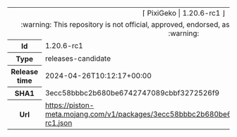 <html><table>
<tr><td colspan="2" align="center"><img width="0" height="0"><br/>⌈ PixiGeko | 1.20.6-rc1 ⌋<br/><img width="0" height="0"></td></tr>
<tr><td colspan="2" align="center"><img width="0" height="0"><br/>
:warning: This repository is not official, approved, endorsed, associated or connected with Mojang :warning:
<br/><img width="0" height="0"></td></tr>
<tr><th>Id</th><td>1.20.6-rc1</td></tr>
<tr><th>Type</th><td>releases-candidate</td></tr>
<tr><th>Release time</th><td>2024-04-26T10:12:17+00:00</td></tr>
<tr><th>SHA1</th><td>3ecc58bbbc2b680be6742747089cbbf3272526f9</td></tr>
<tr><th>Url</th><td><a href="https://piston-meta.mojang.com/v1/packages/3ecc58bbbc2b680be6742747089cbbf3272526f9/1.20.6-rc1.json">https://piston-meta.mojang.com/v1/packages/3ecc58bbbc2b680be6742747089cbbf3272526f9/1.20.6-rc1.json</a></td></tr>